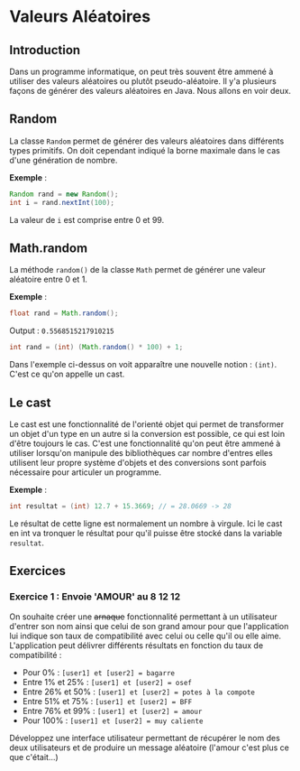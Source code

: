 # Valeurs Aléatoires

## Introduction

Dans un programme informatique, on peut très souvent être ammené à utiliser des valeurs aléatoires ou plutôt pseudo-aléatoire. Il y'a plusieurs façons de générer des valeurs aléatoires en Java. Nous allons en voir deux.

## Random

La classe `Random` permet de générer des valeurs aléatoires dans différents types primitifs. On doit cependant indiqué la borne maximale dans le cas d'une génération de nombre.

**Exemple** :

```java
Random rand = new Random();
int i = rand.nextInt(100);
```

La valeur de `i` est comprise entre 0 et 99.

## Math.random

La méthode `random()` de la classe `Math` permet de générer une valeur aléatoire entre 0 et 1.

**Exemple** :

```java
float rand = Math.random();
```

Output : `0.5568515217910215`

```java
int rand = (int) (Math.random() * 100) + 1;
```

Dans l'exemple ci-dessus on voit apparaître une nouvelle notion : `(int)`. C'est ce qu'on appelle un cast.

## Le cast

Le cast est une fonctionnalité de l'orienté objet qui permet de transformer un objet d'un type en un autre si la conversion est possible, ce qui est loin d'être toujours le cas.
C'est une fonctionnalité qu'on peut être ammené à utiliser lorsqu'on manipule des bibliothèques car nombre d'entres elles utilisent leur propre système d'objets et des conversions sont parfois nécessaire pour articuler un programme.

**Exemple** :

```java
int resultat = (int) 12.7 + 15.3669; // = 28.0669 -> 28
```

Le résultat de cette ligne est normalement un nombre à virgule. Ici le cast en int va tronquer le résultat pour qu'il puisse être stocké dans la variable `resultat`.

## Exercices

### Exercice 1 : Envoie 'AMOUR' au 8 12 12

On souhaite créer une ~~arnaque~~ fonctionnalité permettant à un utilisateur d'entrer son nom ainsi que celui de son grand amour pour que l'application lui indique son taux de compatibilité avec celui ou celle qu'il ou elle aime. L'application peut délivrer différents résultats en fonction du taux de compatibilité :

+ Pour 0% : `[user1] et [user2] = bagarre`
+ Entre 1% et 25% : `[user1] et [user2] = osef`
+ Entre 26% et 50% : `[user1] et [user2] = potes à la compote`
+ Entre 51% et 75% : `[user1] et [user2] = BFF`
+ Entre 76% et 99% : `[user1] et [user2] = amour`
+ Pour 100% : `[user1] et [user2] = muy caliente`

Développez une interface utilisateur permettant de récupérer le nom des deux utilisateurs et de produire un message aléatoire (l'amour c'est plus ce que c'était...)
